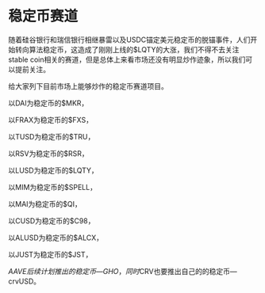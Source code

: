 # 稳定币赛道

随着硅谷银行和瑞信银行相继暴雷以及USDC锚定美元稳定币的脱锚事件，人们开始转向算法稳定币，这造成了刚刚上线的$LQTY的大涨，我们不得不去关注stable coin相关的赛道，但是总体上来看市场还没有明显炒作迹象，所以我们可以提前关注。

给大家列下目前市场上能够炒作的稳定币赛道项目。

以DAI为稳定币的$MKR，

以FRAX为稳定币的$FXS，

以TUSD为稳定币的$TRU，

以RSV为稳定币的$RSR，

以LUSD为稳定币的$LQTY，

以MIM为稳定币的$SPELL，

以MAI为稳定币的$QI，

以CUSD为稳定币的$C98，

以ALUSD为稳定币的$ALCX，

以JUST为稳定币的$JST，

$AAVE后续计划推出的稳定币—GHO，同时$CRV也要推出自己的的稳定币—crvUSD。
